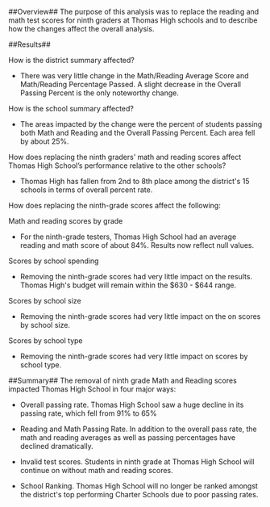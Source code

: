 ##Overview##
The purpose of this analysis was to replace the reading and math test scores for ninth graders at Thomas High schools and to describe how the changes affect the overall analysis. 


##Results##

How is the district summary affected?
* There was very little change in the Math/Reading Average Score and Math/Reading Percentage Passed. A slight decrease in the Overall Passing Percent is the only noteworthy change. 


How is the school summary affected?
* The areas impacted by the change were the percent of students passing both Math and Reading and the Overall Passing Percent. Each area fell by about 25%.


How does replacing the ninth graders’ math and reading scores affect Thomas High School’s performance relative to the other schools?
* Thomas High has fallen from 2nd to 8th place among the district's 15 schools in terms of overall percent rate.



How does replacing the ninth-grade scores affect the following:

Math and reading scores by grade
* For the ninth-grade testers, Thomas High School had an average reading and math score of about 84%. Results now reflect null values.

Scores by school spending
* Removing the ninth-grade scores had very little impact on the results. Thomas High's budget will remain within the $630 - $644 range.

Scores by school size
* Removing the ninth-grade scores had very little impact on the on scores by school size. 

Scores by school type 
* Removing the ninth-grade scores had very little impact on scores by school type. 


##Summary##
The removal of ninth grade Math and Reading scores impacted Thomas High School in four major ways:

* Overall passing rate. Thomas High School saw a huge decline in its passing rate, which fell from 91% to 65%

* Reading and Math Passing Rate. In addition to the overall pass rate, the math and reading averages as well as passing percentages have declined dramatically.

* Invalid test scores. Students in ninth grade at Thomas High School will continue on without math and reading scores.

* School Ranking. Thomas High School will no longer be ranked amongst the district's top performing Charter Schools due to poor passing rates.  










